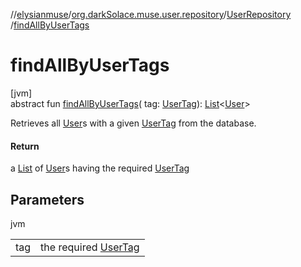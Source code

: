 //[elysianmuse](../../../index.md)/[org.darkSolace.muse.user.repository](../index.md)/[UserRepository](index.md)
/[findAllByUserTags](find-all-by-user-tags.md)

# findAllByUserTags

[jvm]\
abstract fun [findAllByUserTags](find-all-by-user-tags.md)(
tag: [UserTag](../../org.darkSolace.muse.user.model/-user-tag/index.md)): [List](https://kotlinlang.org/api/latest/jvm/stdlib/kotlin.collections/-list/index.html)&lt;[User](
../../org.darkSolace.muse.user.model/-user/index.md)&gt;

Retrieves all [User](../../org.darkSolace.muse.user.model/-user/index.md)s with a
given [UserTag](../../org.darkSolace.muse.user.model/-user-tag/index.md) from the database.

#### Return

a [List](https://kotlinlang.org/api/latest/jvm/stdlib/kotlin.collections/-list/index.html)
of [User](../../org.darkSolace.muse.user.model/-user/index.md)s having the
required [UserTag](../../org.darkSolace.muse.user.model/-user-tag/index.md)

## Parameters

jvm

| | |
|---|---|
| tag | the required [UserTag](../../org.darkSolace.muse.user.model/-user-tag/index.md) |
